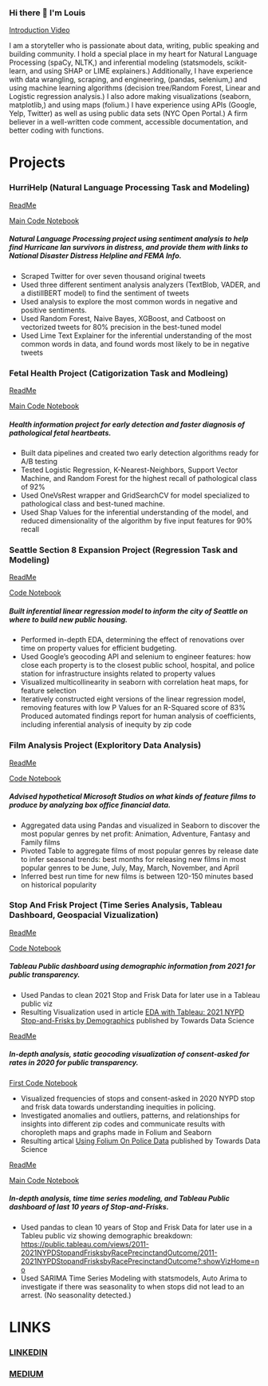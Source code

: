 ### Hi there 👋 I'm Louis 

[Introduction Video](https://www.loom.com/share/43c90039c31f4c57b88c720dda6e723b)

I am a storyteller who is passionate about data, writing, public speaking and building community. I hold a special place in my heart for Natural Language Processing (spaCy, NLTK,) and inferential modeling (statsmodels, scikit-learn, and using SHAP or LIME explainers.) Additionally, I have experience with data wrangling, scraping, and engineering, (pandas, selenium,) and using machine learning algorithms (decision tree/Random Forest, Linear and Logistic regression analysis.) I also adore making visualizations (seaborn, matplotlib,) and using maps (folium.) I have experience using APIs (Google, Yelp, Twitter) as well as using public data sets (NYC Open Portal.) A firm believer in a well-written code comment, accessible documentation, and better coding with functions. 

# Projects 

### HurriHelp (Natural Language Processing Task and Modeling)
[ReadMe](https://github.com/casanave/Hurri_Help)

[Main Code Notebook](https://github.com/casanave/Hurri_Help/blob/main/analysis_and_modeling_notebook.ipynb)

##### Natural Language Processing project using sentiment analysis to help find Hurricane Ian survivors in distress, and provide them with links to National Disaster Distress Helpline and FEMA Info.  
- Scraped Twitter for over seven thousand original tweets 
- Used three different sentiment analysis analyzers (TextBlob, VADER, and a distillBERT model) to find the sentiment of tweets
- Used analysis to explore the most common words in negative and positive sentiments. 
- Used Random Forest, Naive Bayes, XGBoost, and Catboost on vectorized tweets for 80% precision in the best-tuned model
- Used Lime Text Explainer for the inferential understanding of the most common words in data, and found words most likely to be in negative tweets

###  Fetal Health Project (Catigorization Task and Modleing) 
[ReadMe](https://github.com/casanave/fetal_health)

[Main Code Notebook](https://github.com/casanave/fetal_health/blob/main/final_notebook.ipynb)

##### Health information project for early detection and faster diagnosis of pathological fetal heartbeats.  
- Built data pipelines and created two early detection algorithms ready for A/B testing
- Tested Logistic Regression, K-Nearest-Neighbors, Support Vector Machine, and Random Forest for the highest recall of pathological class of 92%
- Used OneVsRest wrapper and GridSearchCV for model specialized to pathological class and best-tuned machine. 
- Used Shap Values for the inferential understanding of the model, and reduced dimensionality of the algorithm by five input features for 90% recall

### Seattle Section 8 Expansion Project (Regression Task and Modeling)
[ReadMe](https://github.com/casanave/Seattle_Section_8_Expansion_Project)

[Code Notebook](https://github.com/casanave/fetal_health/blob/main/final_notebook.ipynb)

##### Built inferential linear regression model to inform the city of Seattle on where to build new public housing.
- Performed in-depth EDA, determining the effect of renovations over time on property values for efficient budgeting. 
- Used Google’s geocoding API and selenium to engineer features: how close each property is to the closest public school, hospital, and police station for infrastructure insights related to property values
- Visualized multicollinearity in seaborn with correlation heat maps, for feature selection 
- Iteratively constructed eight versions of the linear regression model, removing features with low P Values for an R-Squared score of 83%
Produced automated findings report for human analysis of coefficients, including inferential analysis of inequity by zip code

### Film Analysis Project (Exploritory Data Analysis) 
[ReadMe](https://github.com/casanave/Film_Analysis_Project)

[Code Notebook](https://github.com/casanave/Film_Analysis_Project/blob/master/Film_Analysis_Project%20.ipynb)

##### Advised hypothetical Microsoft Studios on what kinds of feature films to produce by analyzing box office financial data.  
- Aggregated data using Pandas and visualized in Seaborn to discover the most popular genres by net profit: Animation, Adventure, Fantasy and Family films 
- Pivoted Table to aggregate films of most popular genres by release date to infer seasonal trends: best months for releasing new films in most popular genres to be June, July, May, March, November, and April
- Inferred best run time for new films is between 120-150 minutes based on historical popularity 

### Stop And Frisk Project (Time Series Analysis, Tableau Dashboard, Geospacial Vizualization) 

[ReadMe](https://github.com/casanave/stop_and_frisk_2021)

[Code Notebook](https://github.com/casanave/stop_and_frisk_2021/blob/main/2021_analysis.ipynb)

##### Tableau Public dashboard using demographic information from 2021 for public transparency.

- Used Pandas to clean 2021 Stop and Frisk Data for later use in a Tableau public viz
- Resulting Visualization used in article [EDA with Tableau: 2021 NYPD Stop-and-Frisks by Demographics](https://medium.com/towards-data-science/eda-with-tableau-2021-nypd-stop-and-frisks-by-demographics-e5e88eb43939) published by Towards Data Science

[ReadMe](https://github.com/casanave/stop_and_frisk_2020)

##### In-depth analysis, static geocoding visualization of consent-asked for rates in 2020 for public transparency.

[First Code Notebook](https://github.com/casanave/stop_and_frisk_2020/blob/main/zipcode_frequency.ipynb)

- Visualized frequencies of stops and consent-asked in 2020 NYPD stop and frisk data towards understanding inequities in policing. 
- Investigated anomalies and outliers, patterns, and relationships for insights into different zip codes and communicate results with choropleth maps and graphs made in Folium and Seaborn
- Resulting artical [Using Folium On Police Data](https://towardsdatascience.com/using-folium-on-police-data-3207e505c649) published by Towards Data Science 

[ReadMe](https://github.com/casanave/time_series_stop_and_frisk)

[Main Code Notebook](https://github.com/casanave/time_series_stop_and_frisk/blob/main/Stop_And_Frisk_Timeseries_Notebook-Monthly.ipynb)

##### In-depth analysis, time time series modeling, and Tableau Public dashboard of last 10 years of Stop-and-Frisks.

- Used pandas to clean 10 years of Stop and Frisk Data for later use in a Tableu public viz showing demographic breakdown: https://public.tableau.com/views/2011-2021NYPDStopandFrisksbyRacePrecinctandOutcome/2011-2021NYPDStopandFrisksbyRacePrecinctandOutcome?:showVizHome=no
- Used SARIMA Time Series Modeling with statsmodels, Auto Arima to investigate if there was seasonality to when stops did not lead to an arrest. (No seasonality detected.) 

# LINKS

### [LINKEDIN](https://www.linkedin.com/in/louis-casanave-78057aa0/) 

### [MEDIUM](https://medium.com/@ls.casanave)


<!--
**casanave/casanave** is a ✨ _special_ ✨ repository because its `README.md` (this file) appears on your GitHub profile.

Here are some ideas to get you started:

- 🔭 I’m currently working on ...
- 🌱 I’m currently learning ...
- 👯 I’m looking to collaborate on ...
- 🤔 I’m looking for help with ...
- 💬 Ask me about ...
- 📫 How to reach me: ...
- 😄 Pronouns: ...
- ⚡ Fun fact: ...
-->
